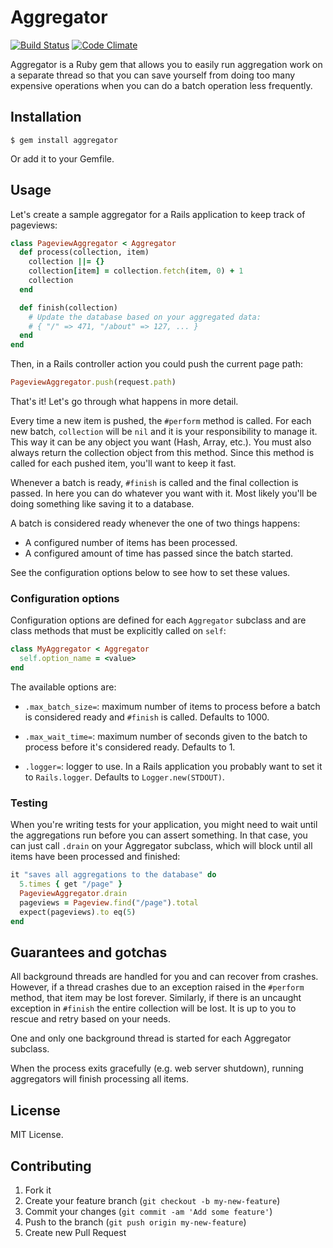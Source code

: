 # Aggregator

[![Build Status](https://travis-ci.org/adtile/aggregator.png?branch=master)](https://travis-ci.org/adtile/aggregator)
[![Code Climate](https://codeclimate.com/github/adtile/aggregator.png)](https://codeclimate.com/github/adtile/aggregator)

Aggregator is a Ruby gem that allows you to easily run aggregation work on a separate thread so that you can save yourself from doing too many expensive operations when you can do a batch operation less frequently.

## Installation

    $ gem install aggregator

Or add it to your Gemfile.

## Usage

Let's create a sample aggregator for a Rails application to keep track of pageviews:

``` ruby
class PageviewAggregator < Aggregator
  def process(collection, item)
    collection ||= {}
    collection[item] = collection.fetch(item, 0) + 1
    collection
  end

  def finish(collection)
    # Update the database based on your aggregated data:
    # { "/" => 471, "/about" => 127, ... }
  end
end
```

Then, in a Rails controller action you could push the current page path:

``` ruby
PageviewAggregator.push(request.path)
```

That's it! Let's go through what happens in more detail.

Every time a new item is pushed, the `#perform` method is called. For each new batch, `collection` will be `nil` and it is your responsibility to manage it. This way it can be any object you want (Hash, Array, etc.). You must also always return the collection object from this method. Since this method is called for each pushed item, you'll want to keep it fast.

Whenever a batch is ready, `#finish` is called and the final collection is passed. In here you can do whatever you want with it. Most likely you'll be doing something like saving it to a database.

A batch is considered ready whenever the one of two things happens:

- A configured number of items has been processed.
- A configured amount of time has passed since the batch started.

See the configuration options below to see how to set these values.

### Configuration options

Configuration options are defined for each `Aggregator` subclass and are class methods that must be explicitly called on `self`:

```ruby
class MyAggregator < Aggregator
  self.option_name = <value>
end
```

The available options are:

- `.max_batch_size=`: maximum number of items to process before a batch is considered ready and `#finish` is called. Defaults to 1000.

- `.max_wait_time=`: maximum number of seconds given to the batch to process before it's considered ready. Defaults to 1.

- `.logger=`: logger to use. In a Rails application you probably want to set it to `Rails.logger`. Defaults to `Logger.new(STDOUT)`.

### Testing

When you're writing tests for your application, you might need to wait until the aggregations run before you can assert something. In that case, you can just call `.drain` on your Aggregator subclass, which will block until all items have been processed and finished:

``` ruby
it "saves all aggregations to the database" do
  5.times { get "/page" }
  PageviewAggregator.drain
  pageviews = Pageview.find("/page").total
  expect(pageviews).to eq(5)
end
```

## Guarantees and gotchas

All background threads are handled for you and can recover from crashes. However, if a thread crashes due to an exception raised in the `#perform` method, that item may be lost forever. Similarly, if there is an uncaught exception in `#finish` the entire collection will be lost. It is up to you to rescue and retry based on your needs.

One and only one background thread is started for each Aggregator subclass.

When the process exits gracefully (e.g. web server shutdown), running aggregators will finish processing all items.

## License

MIT License.

## Contributing

1. Fork it
2. Create your feature branch (`git checkout -b my-new-feature`)
3. Commit your changes (`git commit -am 'Add some feature'`)
4. Push to the branch (`git push origin my-new-feature`)
5. Create new Pull Request
